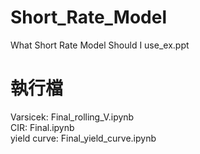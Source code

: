 # Short_Rate_Model
What Short Rate Model Should I use_ex.ppt
# 執行檔
Varsicek: Final_rolling_V.ipynb  
CIR: Final.ipynb  
yield curve: Final_yield_curve.ipynb
